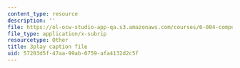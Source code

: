 ```yaml
---
content_type: resource
description: ''
file: https://ol-ocw-studio-app-qa.s3.amazonaws.com/courses/6-004-computation-structures-spring-2017/57203d5f47aa99ab0759afa4132d2c5f_QBcQJdJk9r8.srt
file_type: application/x-subrip
resourcetype: Other
title: 3play caption file
uid: 57203d5f-47aa-99ab-0759-afa4132d2c5f
---
```

